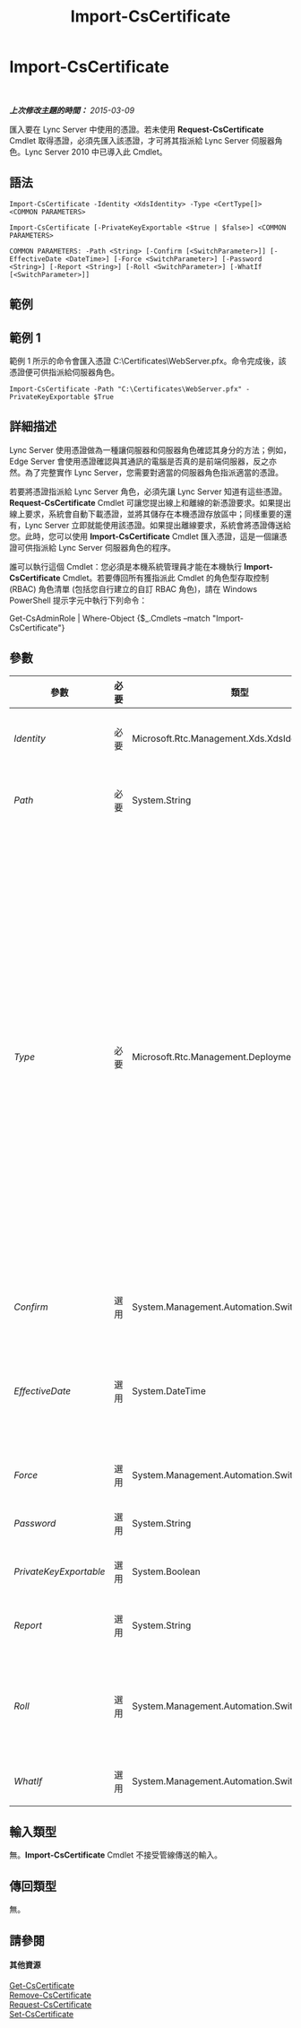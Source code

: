﻿---
title: Import-CsCertificate
TOCTitle: Import-CsCertificate
ms:assetid: 87bdafce-f4b9-4c44-ad8f-86c2deb680a4
ms:mtpsurl: https://technet.microsoft.com/zh-tw/library/Gg398688(v=OCS.15)
ms:contentKeyID: 49291568
ms.date: 08/10/2015
mtps_version: v=OCS.15
ms.translationtype: HT
---

# Import-CsCertificate

 

_**上次修改主題的時間：** 2015-03-09_

匯入要在 Lync Server 中使用的憑證。若未使用 **Request-CsCertificate** Cmdlet 取得憑證，必須先匯入該憑證，才可將其指派給 Lync Server 伺服器角色。Lync Server 2010 中已導入此 Cmdlet。

## 語法

    Import-CsCertificate -Identity <XdsIdentity> -Type <CertType[]> <COMMON PARAMETERS>

    Import-CsCertificate [-PrivateKeyExportable <$true | $false>] <COMMON PARAMETERS>

    COMMON PARAMETERS: -Path <String> [-Confirm [<SwitchParameter>]] [-EffectiveDate <DateTime>] [-Force <SwitchParameter>] [-Password <String>] [-Report <String>] [-Roll <SwitchParameter>] [-WhatIf [<SwitchParameter>]]

## 範例

## 範例 1

範例 1 所示的命令會匯入憑證 C:\\Certificates\\WebServer.pfx。命令完成後，該憑證便可供指派給伺服器角色。

    Import-CsCertificate -Path "C:\Certificates\WebServer.pfx" -PrivateKeyExportable $True

## 詳細描述

Lync Server 使用憑證做為一種讓伺服器和伺服器角色確認其身分的方法；例如，Edge Server 會使用憑證確認與其通訊的電腦是否真的是前端伺服器，反之亦然。為了完整實作 Lync Server，您需要對適當的伺服器角色指派適當的憑證。

若要將憑證指派給 Lync Server 角色，必須先讓 Lync Server 知道有這些憑證。**Request-CsCertificate** Cmdlet 可讓您提出線上和離線的新憑證要求。如果提出線上要求，系統會自動下載憑證，並將其儲存在本機憑證存放區中；同樣重要的還有，Lync Server 立即就能使用該憑證。如果提出離線要求，系統會將憑證傳送給您。此時，您可以使用 **Import-CsCertificate** Cmdlet 匯入憑證，這是一個讓憑證可供指派給 Lync Server 伺服器角色的程序。

誰可以執行這個 Cmdlet：您必須是本機系統管理員才能在本機執行 **Import-CsCertificate** Cmdlet。若要傳回所有獲指派此 Cmdlet 的角色型存取控制 (RBAC) 角色清單 (包括您自行建立的自訂 RBAC 角色)，請在 Windows PowerShell 提示字元中執行下列命令：

Get-CsAdminRole | Where-Object {$\_.Cmdlets –match "Import-CsCertificate"}

## 參數


<table>
<colgroup>
<col style="width: 25%" />
<col style="width: 25%" />
<col style="width: 25%" />
<col style="width: 25%" />
</colgroup>
<thead>
<tr class="header">
<th>參數</th>
<th>必要</th>
<th>類型</th>
<th>說明</th>
</tr>
</thead>
<tbody>
<tr class="odd">
<td><p><em>Identity</em></p></td>
<td><p>必要</p></td>
<td><p>Microsoft.Rtc.Management.Xds.XdsIdentity</p></td>
<td><p>此參數設為 Global 時，可讓憑證在全域範圍作用。Global 憑證會自動複製並散佈至適當的電腦。</p></td>
</tr>
<tr class="even">
<td><p><em>Path</em></p></td>
<td><p>必要</p></td>
<td><p>System.String</p></td>
<td><p>要匯入之憑證檔案的完整路徑。例如：–Path &quot;C:\Certificates\WebServer.cer&quot;。</p></td>
</tr>
<tr class="odd">
<td><p><em>Type</em></p></td>
<td><p>必要</p></td>
<td><p>Microsoft.Rtc.Management.Deployment.CertType[]</p></td>
<td><p>要求的憑證類型。憑證類型包含 (但不限於) 下列類型：</p>
<p>* AccessEdgeExternal</p>
<p>* AudioVideoAuthentication</p>
<p>* DataEdgeExternal</p>
<p>* Default</p>
<p>* External</p>
<p>* Internal</p>
<p>* iPadAPNService</p>
<p></p>
<p>* iPhoneAPNService</p>
<p>* LogRetentionService</p>
<p>* MPNService</p>
<p>* OAuthTokenIssuer</p>
<p>* PICWebService</p>
<p>* ProvisionService</p>
<p>* SMPDNSWebService</p>
<p>* TenantAdmin</p>
<p>* UpgradeEngineService</p>
<p>* WebServicesExternal</p>
<p>* WebServicesInternal</p>
<p>* WsFedTokenTransfer</p>
<p>* XMPPServer</p></td>
</tr>
<tr class="even">
<td><p><em>Confirm</em></p></td>
<td><p>選用</p></td>
<td><p>System.Management.Automation.SwitchParameter</p></td>
<td><p>在執行命令前先提示確認。</p></td>
</tr>
<tr class="odd">
<td><p><em>EffectiveDate</em></p></td>
<td><p>選用</p></td>
<td><p>System.DateTime</p></td>
<td><p>憑證開放使用的日期與時間。例如，若要將憑證設定在 2012 年 7 月 31 日上午 8:00 開放使用，請在區域及語言設定為美國英文的伺服器上使用下列語法：</p>
<p>-EffectiveTime &quot;7/31/2012 8:00 AM&quot;</p></td>
</tr>
<tr class="even">
<td><p><em>Force</em></p></td>
<td><p>選用</p></td>
<td><p>System.Management.Automation.SwitchParameter</p></td>
<td><p>隱藏顯示當執行命令時可能發生的任何非嚴重錯誤訊息。</p></td>
</tr>
<tr class="odd">
<td><p><em>Password</em></p></td>
<td><p>選用</p></td>
<td><p>System.String</p></td>
<td><p>與憑證檔案相關聯的密碼。</p></td>
</tr>
<tr class="even">
<td><p><em>PrivateKeyExportable</em></p></td>
<td><p>選用</p></td>
<td><p>System.Boolean</p></td>
<td><p>設為 True 時，請確認網路服務帳戶可以讀取憑證的私密金鑰部分。</p></td>
</tr>
<tr class="odd">
<td><p><em>Report</em></p></td>
<td><p>選用</p></td>
<td><p>System.String</p></td>
<td><p>可讓您指定在 Cmdlet 執行時所建立記錄檔的檔案路徑。例如：-Report &quot;C:\Logs\Certificates.html&quot;</p></td>
</tr>
<tr class="even">
<td><p><em>Roll</em></p></td>
<td><p>選用</p></td>
<td><p>System.Management.Automation.SwitchParameter</p></td>
<td><p>可讓您在 EffectiveDate 參數所指定的日期與時間更新指定的憑證。這可讓您指定新憑證轉變為主要憑證的日期與時間。請注意，若只指定 Roll 參數而未加入 EffectiveDate 參數，此命令將會失敗。</p></td>
</tr>
<tr class="odd">
<td><p><em>WhatIf</em></p></td>
<td><p>選用</p></td>
<td><p>System.Management.Automation.SwitchParameter</p></td>
<td><p>說明執行命令時若不實際執行命令的後果。</p></td>
</tr>
</tbody>
</table>


## 輸入類型

無。**Import-CsCertificate** Cmdlet 不接受管線傳送的輸入。

## 傳回類型

無。

## 請參閱

#### 其他資源

[Get-CsCertificate](get-cscertificate.md)  
[Remove-CsCertificate](remove-cscertificate.md)  
[Request-CsCertificate](request-cscertificate.md)  
[Set-CsCertificate](set-cscertificate.md)

